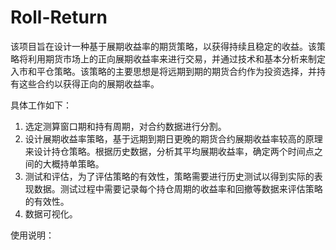 # Roll-Return
该项目旨在设计一种基于展期收益率的期货策略，以获得持续且稳定的收益。该策略将利用期货市场上的正向展期收益率来进行交易，并通过技术和基本分析来制定入市和平仓策略。该策略的主要思想是将远期到期的期货合约作为投资选择，并持有这些合约以获得正向的展期收益率。

具体工作如下：
1. 选定测算窗口期和持有周期，对合约数据进行分割。
2. 设计展期收益率策略，基于远期到期日更晚的期货合约展期收益率较高的原理来设计持仓策略。根据历史数据，分析其平均展期收益率，确定两个时间点之间的大概持单策略。
3. 测试和评估，为了评估策略的有效性，策略需要进行历史测试以得到实际的表现数据。测试过程中需要记录每个持仓周期的收益率和回撤等数据来评估策略的有效性。
4. 数据可视化。

使用说明：
